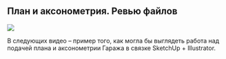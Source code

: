 ## План и аксонометрия. Ревью файлов

![](/img/DIK_11/1572472685_3-3_4_20small_202.jpg#rounded)

В следующих видео – пример того, как могла бы выглядеть работа над подачей плана и аксонометрии Гаража в связке SketchUp + Illustrator.